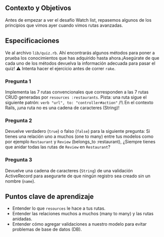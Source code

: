 ## Contexto y Objetivos

Antes de empezar a ver el desafío Watch list, repasemos algunos de los principios que vimos ayer cuando vimos rutas avanzadas.

## Especificaciones

Ve al archivo `lib/quiz.rb`. Ahí encontrarás algunos métodos para poner a prueba los conocimientos que has adquirido hasta ahora.¡Asegúrate de que cada uno de los métodos devuelva la información adecuada para pasar el quiz!
⚠️ Intenta hacer el ejercicio antes de correr `rake`.

### Pregunta 1

Implementa las 7 rutas convencionales que corresponden a las 7 rutas CRUD generadas por `resources :restaurants`.
Pista: una ruta sigue el siguiente patrón: `verb "url", to: "controller#action"`
/!\ En el contexto Rails, ¡una ruta no es una cadena de caracteres (String)!

### Pregunta 2

Devuelve verdadero (`true`) o falso (`false`) para la siguiente pregunta:
Si tienes una relación uno a muchos (one to many) entre tus modelos como por ejemplo `Restaurant` y `Review` (belongs_to :restaurant), ¿Siempre tienes que anidar todas las rutas de `Review` en `Restaurant`?

### Pregunta 3

Devuelve una cadena de caracteres (`String`) de una validación ActiveRecord para asegurarte de que ningún registro sea creado sin un nombre (`name`).


## Puntos clave de aprendizaje

- Entender lo que `resources` le hace a tus rutas.
- Entender las relaciones muchos a muchos (many to many) y las rutas anidadas.
- Entender cómo agregar validaciones a nuestro modelo para evitar problemas de base de datos (DB).

